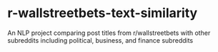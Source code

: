 # r-wallstreetbets-text-similarity
An NLP project comparing post titles from r/wallstreetbets with other subreddits including political, business, and finance subreddits 
